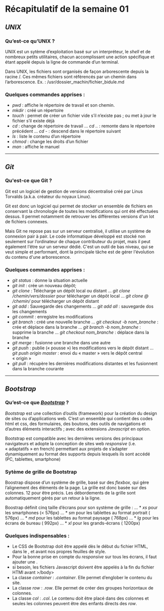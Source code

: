 # Récapitulatif de la semaine 01

## _UNIX_

### Qu’est-ce qu’UNIX ?

UNIX est un sytème d’exploitation basé sur un interpréteur, le *shell* et de nombreux petits utilitaires, chacun accomplissant une action spécifique et étant appelé depuis la ligne de commande d’un terminal.

Dans UNIX, les fichiers sont organisés de façon arborescente depuis la racine /.
Ces mêmes fichiers sont référencés par un chemin dans l’arborescence. Ex. : /usr/dossier_machin/fichier_bidule.md


### Quelques commandes apprises :

* *_pwd_* : affiche le répertoire de travail et son chemin.
* *_mkdir_* : créé un répertoire
* *_touch_* : permet de créer un fichier vide s’il n’existe pas ; ou met à jour le fichier s’il existe déjà
* *_cd_* : change de répertoire de travail
… *_cd .._* : remonte dans le répertoire précédent
… *_cd -_* : descend dans le répertoire suivant
* *_ls_* : liste le contenu d’un répertoire
* *_chmod_* : change les droits d’un fichier
* *_man_* : affiche le manuel


***


## _Git_

### Qu'est-ce que Git ?

Git est un logiciel de gestion de versions décentralisé créé par Linus Torvalds (a.k.a.	créateur du noyaux Linux).

Git est donc un logiciel qui permet de stocker un ensemble de fichiers en conservant la chronologie de toutes les modifications qui ont été effectuées dessus. Il permet notamment de retrouver les différentes versions d'un lot de fichiers connexes.

Mais Git ne repose pas sur un serveur centralisé, il utilise un système de connexion pair à pair. Le code informatique développé est stocké non seulement sur l’ordinateur de chaque contributeur du projet, mais il peut également l'être sur un serveur dédié. C'est un outil de bas niveau, qui se veut simple et performant, dont la principale tâche est de gérer l'évolution du contenu d'une arborescence.


### Quelques commandes apprises :

* *_git status_* : donne la situation actuelle
* *_git init_* : crée un nouveau dépôt;
* *_git clone_* : Télécharge un dépôt local ou distant
… *_git clone_ /chemin/vers/dossier* pour télécharger un dépôt local
… *_git clone_ <username>@<url> /chemin/* pour télécharger un dépôt distant
* *_git add_* : Sauvegarde des changements
… *_git add all_* : sauvegarde dos les changements
* *_git commit_* : enregistre les modifications
* *_git branch_* : créé une nouvelle branche
… *_git checkout -b_ nom_branche* : crée et déplace dans la branche
… *_git branch -b_ nom_branche* : supprime la branche
… *_git checkout_ nom_branche* : déplace dans la branche
* *_git merge_* : fusionne une branche dans une autre
* *_git push_* : publie (« pousse ») les modifications vers le dépôt distant
… *_git push_ origin master* : envoi du « master » vers le dépôt central « origin »
* *_git pull_* : récupère les dernières modifications distantes et les fusionnent dans la branche courante



***

## _Bootstrap_

### Qu’est-ce que [*Bootstrap*](https://getbootstrap.com/docs/4.0/getting-started/introduction/) ?

*Bootstrap* est une collection d’outils (framework) pour la création du design de sites ou d’applications web.
C’est un ensemble qui contient des codes html et css, des formulaires, des boutons, des outils de navigations et d’autres éléments interactifs ; avec des extensions *Javascript* en option.

Bootstrap est compatible avec les dernières versions des principaux navigateurs et adopte la conception de sites web *responsive* (i.e. « adaptatifs » en french) permettant aux projets de s’adapter dynamiquement au format des supports depuis lesquels ils sont accédé (PC, tablettes, smartphone)


### Sytème de grille de Bootstrap

Boostrap dispose d’un système de grille, basé sur des *flexbox*, qui gère l’alignement des éléments de la page.
La grille est donc basée sur des colonnes. 12 pour être précis.
Les débordements de la grille sont automatiquement gérés par un retour à la ligne.

Boostrap définit cinq taille d’écrans pour son système de grille :
… * _xs_ pour les smartphones (< 576px)
… * _sm_ pour les tablettes au format portrait ( 576px)
… * _md_ pour les tablettes au format paysage ( 768px)
… * _lg_ pour les écrans de bureau ( 992px)
… * _xl_ pour les grands-écrans ( 1200px)


### Quelques indispensables :

* Le CSS de Bootstrap doit être appelé dès le début du fichier HTML, dans le <head>, et avant nos propres feuilles de style.
* Pour la bonne prise en compte du *responsive* sur tous les écrans, il faut ajouter une <meta viewport>.
* si besoin, les fichiers Javascript doivent être appelés à la fin du fichier HTMl avant >/body>
* La classe _container_ : *.container*. Elle permet d’englober le contenu du site.
* La classe _row_ : *.row*. Elle permet de créer des groupes horizontaux de colonnes.
* La classe _col_ : *.col*. Le contenu doit être placé dans des colonnes et seules les colonnes peuvent être des enfants directs des _row_.
